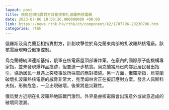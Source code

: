 ```yaml
---
layout: post
title: 俄烏互相指責對方計劃攻擊扎波羅熱核電廠
date: 2023-07-06 10:50:26.000000000 +08:00
link: https://news.rthk.hk/rthk/ch/component/k2/1707706-20230706.htm
categories: rthk
---
```


俄羅斯及烏克蘭互相指責對方，計劃攻擊位於烏克蘭東南部的扎波羅熱核電廠。該核電廠現時受俄軍控制。

烏克蘭總統澤連斯基指，俄軍在核電廠屋頂部署炸藥。在廠內的國際原子能機構專家指，並未發現爆炸品痕跡，但要進一步核實。烏克蘭當局已向鄰近居民發出指引，協助居民一旦遇上突發事故所採取的應對措施。另一方面，俄羅斯指，烏克蘭破壞扎波羅熱核電廠的威脅非常大，克里姆林宮正在擬訂應對方案。發言人佩斯科夫指，形勢危急，一旦出現破壞，後果將是災難性。

俄烏雙方近期在扎波羅熱地區戰鬥激烈。外界憂慮核電廠會出現意外或故意造成的破壞同泄漏。
